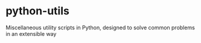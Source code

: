 # python-utils
Miscellaneous utility scripts in Python, designed to solve common problems in an extensible way
